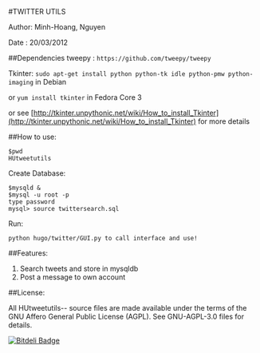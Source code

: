 #TWITTER UTILS

Author: Minh-Hoang, Nguyen

Date  : 20/03/2012


##Dependencies
tweepy :   ```https://github.com/tweepy/tweepy```

Tkinter:   ```sudo apt-get install python python-tk idle python-pmw python-imaging``` in Debian

or ```yum install tkinter``` in Fedora Core 3
	
or see [http://tkinter.unpythonic.net/wiki/How_to_install_Tkinter](http://tkinter.unpythonic.net/wiki/How_to_install_Tkinter) for 
	   more details


##How to use:

```
$pwd
HUtweetutils
```

Create Database:
```
$mysqld &
$mysql -u root -p
type password
mysql> source twittersearch.sql
```
Run:
```
python hugo/twitter/GUI.py to call interface and use!
```

##Features:

1. Search tweets and store in mysqldb
2. Post a message to own account


##License:

  All HUtweetutils-- source files are made available under the terms of the
  GNU Affero General Public License (AGPL).  See GNU-AGPL-3.0 files for
  details.




[![Bitdeli Badge](https://d2weczhvl823v0.cloudfront.net/hugo53/hutweetutils/trend.png)](https://bitdeli.com/free "Bitdeli Badge")

